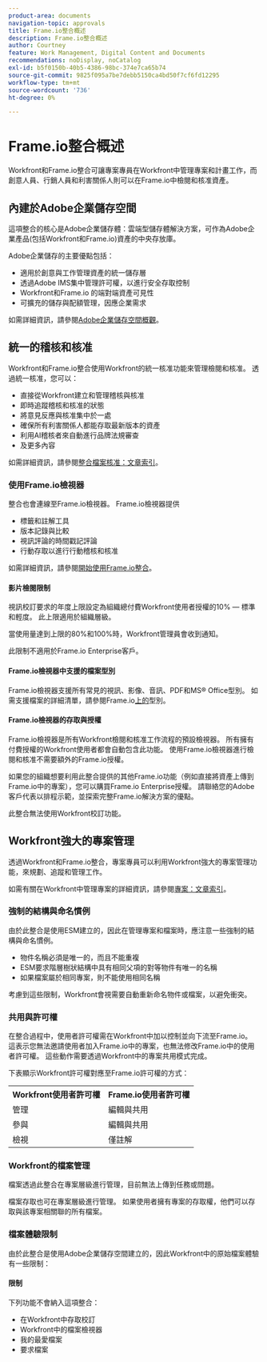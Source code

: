 ```yaml
---
product-area: documents
navigation-topic: approvals
title: Frame.io整合概述
description: Frame.io整合概述
author: Courtney
feature: Work Management, Digital Content and Documents
recommendations: noDisplay, noCatalog
exl-id: b5f0150b-40b5-4386-98bc-374e7ca65b74
source-git-commit: 9825f095a7be7debb5150ca4bd50f7cf6fd12295
workflow-type: tm+mt
source-wordcount: '736'
ht-degree: 0%

---
```


# Frame.io整合概述

Workfront和Frame.io整合可讓專案專員在Workfront中管理專案和計畫工作，而創意人員、行銷人員和利害關係人則可以在Frame.io中檢閱和核准資產。

## 內建於Adobe企業儲存空間

這項整合的核心是Adobe企業儲存體：雲端型儲存體解決方案，可作為Adobe企業產品(包括Workfront和Frame.io)資產的中央存放庫。<!--, and Creative Cloud.-->

Adobe企業儲存的主要優點包括：

* 適用於創意與工作管理資產的統一儲存層
* 透過Adobe IMS集中管理許可權，以進行安全存取控制
* Workfront和Frame.io <!--, and Creative Cloud apps -->的端對端資產可見性
* 可擴充的儲存與配額管理，因應企業需求

如需詳細資訊，請參閱[Adobe企業儲存空間概觀](/help/quicksilver/review-and-approve-work/esm-overview.md)。

## 統一的稽核和核准

Workfront和Frame.io整合使用Workfront的統一核准功能來管理檢閱和核准。 透過統一核准，您可以：

* 直接從Workfront建立和管理稽核與核准
* 即時追蹤稽核和核准的狀態
* 將意見反應與核准集中於一處
* 確保所有利害關係人都能存取最新版本的資產
* 利用AI稽核者來自動進行品牌法規審查
* 及更多內容

如需詳細資訊，請參閱[整合檔案核准：文章索引](/help/quicksilver/review-and-approve-work/document-reviews-and-approvals/document-reviews-and-approvals.md)。


### 使用Frame.io檢視器

整合也會連線至Frame.io檢視器。 Frame.io檢視器提供

* 標籤和註解工具
* 版本記錄與比較
* 視訊評論的時間戳記評論
* 行動存取以進行行動稽核和核准

如需詳細資訊，請參閱[開始使用Frame.io整合](/help/quicksilver/review-and-approve-work/native-integrations/frame-io/get-started-with-frame-integration.md)。

#### 影片檢閱限制

視訊校訂要求的年度上限設定為組織總付費Workfront使用者授權的10% — 標準和輕度。 此上限適用於組織層級。

當使用量達到上限的80%和100%時，Workfront管理員會收到通知。

此限制不適用於Frame.io Enterprise客戶。

#### Frame.io檢視器中支援的檔案型別

Frame.io檢視器支援所有常見的視訊、影像、音訊、PDF和MS® Office型別。 如需支援檔案的詳細清單，請參閱Frame.io[上的](https://help.frame.io/en/articles/9436564-supported-file-types-on-frame-io)型別。

#### Frame.io檢視器的存取與授權

Frame.io檢視器是所有Workfront檢閱和核准工作流程的預設檢視器。 所有擁有付費授權的Workfront使用者都會自動包含此功能。 使用Frame.io檢視器進行檢閱和核准不需要額外的Frame.io授權。

如果您的組織想要利用此整合提供的其他Frame.io功能（例如直接將資產上傳到Frame.io中的專案），您可以購買Frame.io Enterprise授權。 請聯絡您的Adobe客戶代表以排程示範，並探索完整Frame.io解決方案的優點。

此整合無法使用Workfront校訂功能。

## Workfront強大的專案管理

透過Workfront和Frame.io整合，專案專員可以利用Workfront強大的專案管理功能，來規劃、追蹤和管理工作。

如需有關在Workfront中管理專案的詳細資訊，請參閱[專案：文章索引](/help/quicksilver/manage-work/projects/create-projects/create-project.md)。

### 強制的結構與命名慣例

由於此整合是使用ESM建立的，因此在管理專案和檔案時，應注意一些強制的結構與命名慣例。

* 物件名稱必須是唯一的，而且不能重複
* ESM要求階層樹狀結構中具有相同父項的對等物件有唯一的名稱
* 如果檔案屬於相同專案，則不能使用相同名稱

考慮到這些限制，Workfront會視需要自動重新命名物件或檔案，以避免衝突。

### 共用與許可權

在整合過程中，使用者許可權需在Workfront中加以控制並向下流至Frame.io。 這表示您無法邀請使用者加入Frame.io中的專案，也無法修改Frame.io中的使用者許可權。 這些動作需要透過Workfront中的專案共用模式完成。

下表顯示Workfront許可權對應至Frame.io許可權的方式：

<table>
<tr>
<th>Workfront使用者許可權</th>
<th>Frame.io使用者許可權</th>
</tr>
<tr>
<td>管理</td>
<td>編輯與共用</td>
</tr>
<tr>
<td>參與</td>
<td>編輯與共用</td>
</tr>
<tr>
<td>檢視</td>
<td>僅註解</td>
</tr>
</table>



### Workfront的檔案管理

檔案透過此整合在專案層級進行管理，目前無法上傳到任務或問題。

檔案存取也可在專案層級進行管理。 如果使用者擁有專案的存取權，他們可以存取與該專案相關聯的所有檔案。

### 檔案體驗限制

由於此整合是使用Adobe企業儲存空間建立的，因此Workfront中的原始檔案體驗有一些限制：

#### 限制

下列功能不會納入這項整合：

<!--* External document providers-->
* 在Workfront中存取校訂
* Workfront中的檔案檢視器
* 我的最愛檔案
* 要求檔案


<!--#### Temporary limitations

For now, the following capabilities are not available:

* Send documents to Adobe Experience Manager Assets
* Multi-stage approvals
* Upload documents to comments or updates in Workfront
* Upload documents to tasks or issues in Workfront-->
